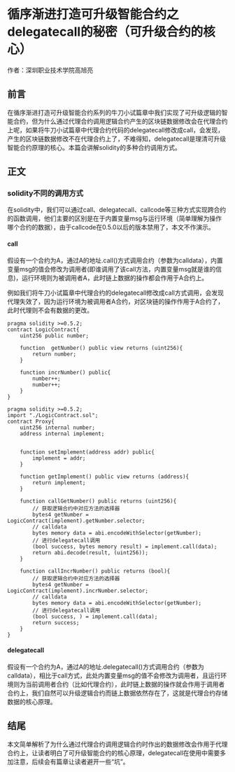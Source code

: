 # 循序渐进打造可升级智能合约之delegatecall的秘密（可升级合约的核心）

作者：深圳职业技术学院高旭亮

## 前言

在循序渐进打造可升级智能合约系列的牛刀小试篇章中我们实现了可升级逻辑的智能合约，但为什么通过代理合约调用逻辑合约产生的区块链数据修改会在代理合约上呢，如果将牛刀小试篇章中代理合约代码的delegatecall修改成call，会发现，产生的区块链数据修改不在代理合约上了，不难得知，delegatecall是理清可升级智能合约原理的核心。本篇会讲解solidity的多种合约调用方式。

## 正文

### solidity不同的调用方式

在solidity中，我们可以通过call、delegatecall、callcode等三种方式实现跨合约的函数调用，他们主要的区别是在于内置变量msg与运行环境（简单理解为操作哪个合约的数据），由于callcode在0.5.0以后的版本禁用了，本文不作演示。

#### call

假设有一个合约为A，通过A的地址.call()方式调用合约（参数为calldata），内置变量msg的值会修改为调用者(即谁调用了该call方法，内置变量msg就是谁的信息)，运行环境则为被调用者A，此时链上数据的操作都会作用于A合约上。

例如我们将牛刀小试篇章中代理合约的delegatecall修改成call方式调用，会发现代理失效了，因为运行环境为被调用者A合约，对区块链的操作作用于A合约了，此时代理则不会有数据的更改。

```
pragma solidity >=0.5.2;
contract LogicContract{
    uint256 public number;
    
    function  getNumber() public view returns (uint256){
        return number;
    }
    
    function incrNumber() public{
        number++;
        number++;
    }
}
```

```
pragma solidity >=0.5.2;
import "./LogicContract.sol";
contract Proxy{
    uint256 internal number;
    address internal implement;
    
    
    function setImplement(address addr) public{
        implement = addr;
    }
    
    function getImplement() public view returns (address){
        return implement;
    }
    
    function callGetNumber() public returns (uint256){
        // 获取逻辑合约中对应方法的选择器
        bytes4 getNumber = LogicContract(implement).getNumber.selector;
        // calldata
        bytes memory data = abi.encodeWithSelector(getNumber);
        // 进行delegatecall调用
        (bool success, bytes memory result) = implement.call(data);
        return abi.decode(result, (uint256));
    }
    
    function callIncrNumber() public returns (bool){
        // 获取逻辑合约中对应方法的选择器
        bytes4 getNumber = LogicContract(implement).incrNumber.selector;
        // calldata
        bytes memory data = abi.encodeWithSelector(getNumber);
        // 进行delegatecall调用
        (bool success, ) = implement.call(data);
        return success;
    }
}
```

#### delegatecall

假设有一个合约为A，通过A的地址.delegatecall()方式调用合约（参数为calldata），相比于call方式，此处内置变量msg的值不会修改为调用者，且运行环境则为当前调用者合约（比如代理合约），此时链上数据的操作就会作用于调用者合约上，我们自然可以升级逻辑合约而链上数据依然存在了，这就是代理合约存储数据的核心原理。

## 结尾

本文简单解析了为什么通过代理合约调用逻辑合约时作出的数据修改会作用于代理合约上，让读者明白了可升级智能合约的核心原理，delegatecall在使用中需要多加注意，后续会有篇章让读者避开一些“坑”。